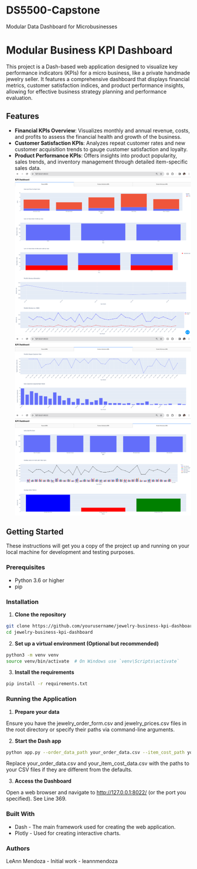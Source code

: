 # DS5500-Capstone
Modular Data Dashboard for Microbusinesses

# Modular Business KPI Dashboard

This project is a Dash-based web application designed to visualize key performance indicators (KPIs) for a micro business, like a private handmade jewelry seller. It features a comprehensive dashboard that displays financial metrics, customer satisfaction indices, and product performance insights, allowing for effective business strategy planning and performance evaluation.

## Features

- **Financial KPIs Overview**: Visualizes monthly and annual revenue, costs, and profits to assess the financial health and growth of the business.
- **Customer Satisfaction KPIs**: Analyzes repeat customer rates and new customer acquisition trends to gauge customer satisfaction and loyalty.
- **Product Performance KPIs**: Offers insights into product popularity, sales trends, and inventory management through detailed item-specific sales data.
![Example Image](financialkpis.png "This is an example image")
![Example Image](customersatisfactionkpis.png "This is an example image")
![Example Image](productkpis.png "This is an example image")

## Getting Started

These instructions will get you a copy of the project up and running on your local machine for development and testing purposes.

### Prerequisites

- Python 3.6 or higher
- pip

### Installation

1. **Clone the repository**

```bash
git clone https://github.com/yourusername/jewelry-business-kpi-dashboard.git
cd jewelry-business-kpi-dashboard
```
2. **Set up a virtual environment (Optional but recommended)**
```bash
python3 -m venv venv
source venv/bin/activate  # On Windows use `venv\Scripts\activate`
```

3. **Install the requirements**
   
```bash
pip install -r requirements.txt
```
### Running the Application

1. **Prepare your data**

Ensure you have the jewelry_order_form.csv and jewelry_prices.csv files in the root directory or specify their paths via command-line arguments.

2. **Start the Dash app**

```bash
python app.py --order_data_path your_order_data.csv --item_cost_path your_item_cost_data.csv
```
Replace your_order_data.csv and your_item_cost_data.csv with the paths to your CSV files if they are different from the defaults.

3. **Access the Dashboard**

Open a web browser and navigate to http://127.0.0.1:8022/ (or the port you specified). See Line 369.

### Built With

* Dash - The main framework used for creating the web application.
* Plotly - Used for creating interactive charts.

### Authors

LeAnn Mendoza - Initial work - leannmendoza


